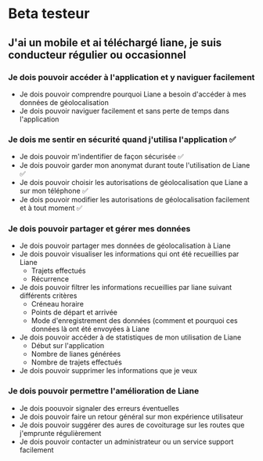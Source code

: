 # Beta testeur
## J'ai un mobile et ai téléchargé liane, je suis conducteur régulier ou occasionnel

### Je dois pouvoir accéder à l'application et y naviguer facilement 
- Je dois pouvoir comprendre pourquoi Liane a besoin d'accéder à mes données de géolocalisation 
- Je dois pouvoir naviguer facilement et sans perte de temps dans l'application 

### Je dois me sentir en sécurité quand j'utilisa l'application :white_check_mark:
- Je dois pouvoir m'indentifier de façon sécurisée :white_check_mark:
- Je dois pouvoir garder mon anonymat durant toute l'utilisation de Liane :white_check_mark:
- Je dois pouvoir choisir les autorisations de géolocalisation que Liane a sur mon téléphone :white_check_mark:
- Je dois pouvoir modifier les autorisations de géolocalisation facilement et à tout moment :white_check_mark:

### Je dois pouvoir partager et gérer mes données 
- Je dois pouvoir partager mes données de géolocalisation à Liane
- Je dois pouvoir visualiser les informations qui ont été recueillies par Liane 
  - Trajets effectués 
  - Récurrence 
- Je dois pouvoir filtrer les informations recueillies par liane suivant différents critères 
  - Créneau horaire 
  - Points de départ et arrivée 
  - Mode d'enregistrement des données (comment et pourquoi ces données là ont été envoyées à Liane 
- Je dois pouvoir accéder à de statistiques de mon utilisation de Liane
  - Début sur l'application 
  - Nombre de lianes générées 
  - Nombre de trajets effectués 
- Je dois pouvoir supprimer les informations que je veux

### Je dois pouvoir permettre l'amélioration de Liane 
- Je dois poouvoir signaler des erreurs éventuelles 
- Je dois pouvoir faire un retour général sur mon expérience utilisateur 
- Je dois pouvoir suggérer des aures de covoiturage sur les routes que j'emprunte régulièrement 
- Je dois pouvoir contacter un administrateur ou un service support facilement 
